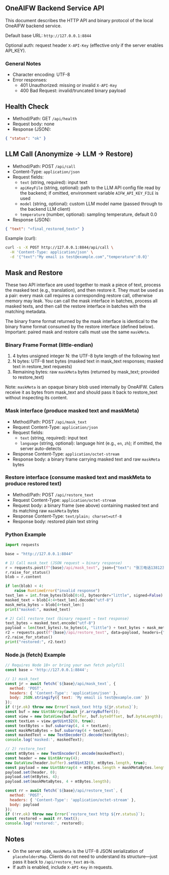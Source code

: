 ## OneAIFW Backend Service API

This document describes the HTTP API and binary protocol of the local OneAIFW backend service.

Default base URL: `http://127.0.0.1:8844`

Optional auth: request header `X-API-Key` (effective only if the server enables API_KEY).

### General Notes
- Character encoding: UTF-8
- Error responses:
  - 401 Unauthorized: missing or invalid `X-API-Key`
  - 400 Bad Request: invalid/truncated binary payload

## Health Check
- Method/Path: GET `/api/health`
- Request body: none
- Response (JSON):
```json
{ "status": "ok" }
```

## LLM Call (Anonymize → LLM → Restore)
- Method/Path: POST `/api/call`
- Content-Type: `application/json`
- Request fields:
  - `text` (string, required): input text
  - `apiKeyFile` (string, optional): path to the LLM API config file read by the backend; if omitted, environment variable `AIFW_API_KEY_FILE` is used
  - `model` (string, optional): custom LLM model name (passed through to the backend LLM client)
  - `temperature` (number, optional): sampling temperature, default 0.0
- Response (JSON):
```json
{ "text": "<final_restored_text>" }
```

Example (curl):
```bash
curl -s -X POST http://127.0.0.1:8844/api/call \
  -H 'Content-Type: application/json' \
  -d '{"text":"My email is test@example.com","temperature":0.0}'
```

## Mask and Restore

These two API interface are used together to mask a piece of text, process the masked text (e.g., translation), and then restore it. They must be used as a pair: every mask call requires a corresponding restore call, otherwise memory may leak. You can call the mask interface in batches, process all masked texts, and then call the restore interface in batches with the matching metadata.

The binary frame format returned by the mask interface is identical to the binary frame format consumed by the restore interface (defined below). Important: paired mask and restore calls must use the same `maskMeta`.

### Binary Frame Format (little-endian)
1) 4 bytes unsigned integer N: the UTF-8 byte length of the following text
2) N bytes: UTF-8 text bytes (masked text in mask_text responses; masked text in restore_text requests)
3) Remaining bytes: raw `maskMeta` bytes (returned by mask_text; provided to restore_text)

Note: `maskMeta` is an opaque binary blob used internally by OneAIFW. Callers receive it as bytes from mask_text and should pass it back to restore_text without inspecting its content.

### Mask interface (produce masked text and maskMeta)
- Method/Path: POST `/api/mask_text`
- Request Content-Type: `application/json`
- Request fields:
  - `text` (string, required): input text
  - `language` (string, optional): language hint (e.g., `en`, `zh`); if omitted, the server auto-detects
- Response Content-Type: `application/octet-stream`
- Response body: a binary frame carrying masked text and raw `maskMeta` bytes

### Restore interface (consume masked text and maskMeta to produce restored text)
- Method/Path: POST `/api/restore_text`
- Request Content-Type: `application/octet-stream`
- Request body: a binary frame (see above) containing masked text and its matching raw `maskMeta` bytes
- Response Content-Type: `text/plain; charset=utf-8`
- Response body: restored plain text string

### Python Example
```python
import requests

base = "http://127.0.0.1:8844"

# 1) Call mask_text (JSON request → binary response)
r = requests.post(f"{base}/api/mask_text", json={"text": "张三电话13812345678", "language": "zh"})
r.raise_for_status()
blob = r.content

if len(blob) < 4:
    raise RuntimeError("invalid response")
text_len = int.from_bytes(blob[0:4], byteorder="little", signed=False)
masked_text = blob[4:4+text_len].decode("utf-8")
mask_meta_bytes = blob[4+text_len:]
print("masked:", masked_text)

# 2) Call restore_text (binary request → text response)
text_bytes = masked_text.encode("utf-8")
payload = len(text_bytes).to_bytes(4, "little") + text_bytes + mask_meta_bytes
r2 = requests.post(f"{base}/api/restore_text", data=payload, headers={"Content-Type": "application/octet-stream"})
r2.raise_for_status()
print("restored:", r2.text)
```

### Node.js (fetch) Example
```js
// Requires Node 18+ or bring your own fetch polyfill
const base = 'http://127.0.0.1:8844';

// 1) mask_text
const jr = await fetch(`${base}/api/mask_text`, {
  method: 'POST',
  headers: { 'Content-Type': 'application/json' },
  body: JSON.stringify({ text: 'My email is test@example.com' })
});
if (!jr.ok) throw new Error(`mask_text http ${jr.status}`);
const buf = new Uint8Array(await jr.arrayBuffer());
const view = new DataView(buf.buffer, buf.byteOffset, buf.byteLength);
const textLen = view.getUint32(0, true);
const textBytes = buf.subarray(4, 4 + textLen);
const maskMetaBytes = buf.subarray(4 + textLen);
const maskedText = new TextDecoder().decode(textBytes);
console.log('masked:', maskedText);

// 2) restore_text
const mtBytes = new TextEncoder().encode(maskedText);
const header = new Uint8Array(4);
new DataView(header.buffer).setUint32(0, mtBytes.length, true);
const payload = new Uint8Array(4 + mtBytes.length + maskMetaBytes.length);
payload.set(header, 0);
payload.set(mtBytes, 4);
payload.set(maskMetaBytes, 4 + mtBytes.length);

const rr = await fetch(`${base}/api/restore_text`, {
  method: 'POST',
  headers: { 'Content-Type': 'application/octet-stream' },
  body: payload
});
if (!rr.ok) throw new Error(`restore_text http ${rr.status}`);
const restored = await rr.text();
console.log('restored:', restored);
```

## Notes
- On the server side, `maskMeta` is the UTF-8 JSON serialization of `placeholdersMap`. Clients do not need to understand its structure—just pass it back to `/api/restore_text` as-is.
- If auth is enabled, include `X-API-Key` in requests.

